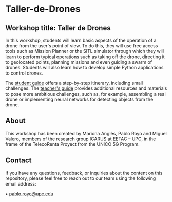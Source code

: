 # Taller-de-Drones     

## Workshop title: Taller de Drones    

In this workshop, students will learn basic aspects of the operation of a drone from the user's point of view. To do this, they will use free access tools such as Mission Planner or the SITL simulator through which they will learn to perform typical operations such as taking off the drone, directing it to geolocated points, planning missions and even guiding a swarm of drones. Students will also learn how to develop simple Python applications to control drones.     
     
The [student guide](https://github.com/TelecoRenta/Taller-de-drones/blob/main/Guia%20alumno.pdf) offers a step-by-step itinerary, including small challenges. The [teacher's guide](https://github.com/TelecoRenta/Taller-de-drones/blob/main/Guía%20instructor.pdf) provides additional resources and materials to pose more ambitious challenges, such as, for example, assembling a real drone or implementing neural networks for detecting objects from the drone.       
     
## About    

This workshop has been created by Mariona Anglès, Pablo Royo and Miguel Valero, members of the research group 
ICARUS at EETAC – UPC, in the frame of the TelecoRenta Proyect from the UNICO 5G Program.      

## Contact    

If you have any questions, feedback, or inquiries about the content on this repository, please feel free to reach out 
to our team using the following email address:    

•	pablo.royo@upc.edu

